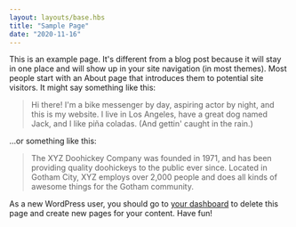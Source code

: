 ```yaml
---
layout: layouts/base.hbs
title: "Sample Page"
date: "2020-11-16"
---
```


This is an example page. It's different from a blog post because it will stay in one place and will show up in your site navigation (in most themes). Most people start with an About page that introduces them to potential site visitors. It might say something like this:

> Hi there! I'm a bike messenger by day, aspiring actor by night, and this is my website. I live in Los Angeles, have a great dog named Jack, and I like piña coladas. (And gettin' caught in the rain.)

...or something like this:

> The XYZ Doohickey Company was founded in 1971, and has been providing quality doohickeys to the public ever since. Located in Gotham City, XYZ employs over 2,000 people and does all kinds of awesome things for the Gotham community.

As a new WordPress user, you should go to [your dashboard](https://box5193/cgi/addon_GT.cgi?s=GT::WP::Install::EIG+%28pompeybu%29+-+10.24.48.81+%5BWordPress%3b+/var/hp/common/lib/WordPress.pm%3b+294%3b+Hosting::gap_call%5D/wp-admin/) to delete this page and create new pages for your content. Have fun!
